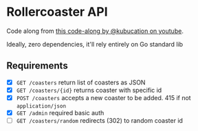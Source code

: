 # Rollercoaster API

Code along from [this code-along by @kubucation on youtube](https://www.youtube.com/watch?v=2v11Ym6Ct9Q).

Ideally, zero dependencies, it'll rely entirely on Go standard lib

## Requirements

* [x] `GET /coasters` return list of coasters as JSON
* [x] `GET /coasters/{id}` returns coaster with specific id
* [x] `POST /coasters` accepts a new coaster to be added. 415 if not `application/json`
* [x] `GET /admin` required basic auth
* [ ] `GET /coasters/random` redirects (302) to random coaster id
